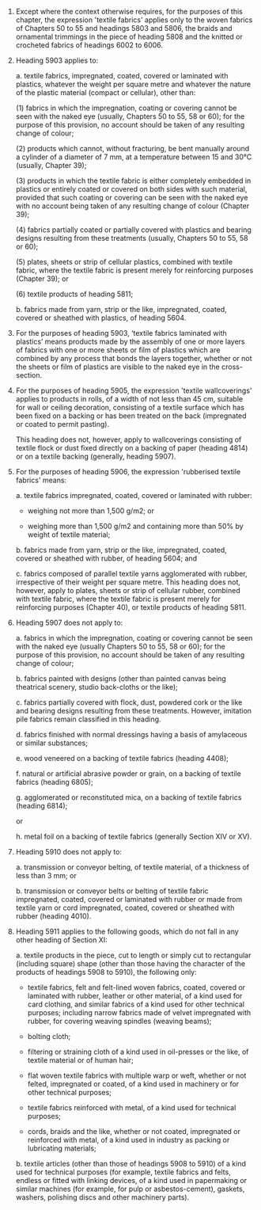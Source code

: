 1. Except where the context otherwise requires, for the purposes of this chapter, the expression 'textile fabrics' applies only to the woven fabrics of Chapters 50 to 55 and headings 5803 and 5806, the braids and ornamental trimmings in the piece of heading 5808 and the knitted or crocheted fabrics of headings 6002 to 6006.

2. Heading 5903 applies to:

    a. textile fabrics, impregnated, coated, covered or laminated with plastics, whatever the weight per square metre and whatever the nature of the plastic material (compact or cellular), other than:
    
    (1) fabrics in which the impregnation, coating or covering cannot be seen with the naked eye (usually, Chapters 50 to 55, 58 or 60); for the purpose of this provision, no account should be taken of any resulting change of colour;
    
    (2) products which cannot, without fracturing, be bent manually around a cylinder of a diameter of 7 mm, at a temperature between 15 and 30°C (usually, Chapter 39);
    
    (3) products in which the textile fabric is either completely embedded in plastics or entirely coated or covered on both sides with such material, provided that such coating or covering can be seen with the naked eye with no account being taken of any resulting change of colour (Chapter 39);
    
    (4) fabrics partially coated or partially covered with plastics and bearing designs resulting from these treatments (usually, Chapters 50 to 55, 58 or 60);
    
    (5) plates, sheets or strip of cellular plastics, combined with textile fabric, where the textile fabric is present merely for reinforcing purposes (Chapter 39); or
    
    (6) textile products of heading 5811;
    
    b. fabrics made from yarn, strip or the like, impregnated, coated, covered or sheathed with plastics, of heading 5604.

3. For the purposes of heading 5903, ‘textile fabrics laminated with plastics’ means products made by the assembly of one or more layers of fabrics with one or more sheets or film of plastics which are combined by any process that bonds the layers together, whether or not the sheets or film of plastics are visible to the naked eye in the cross-section.

4. For the purposes of heading 5905, the expression 'textile wallcoverings' applies to products in rolls, of a width of not less than 45 cm, suitable for wall or ceiling decoration, consisting of a textile surface which has been fixed on a backing or has been treated on the back (impregnated or coated to permit pasting).

    This heading does not, however, apply to wallcoverings consisting of textile flock or dust fixed directly on a backing of paper (heading 4814) or on a textile backing (generally, heading 5907).

5. For the purposes of heading 5906, the expression 'rubberised textile fabrics' means:

    a. textile fabrics impregnated, coated, covered or laminated with rubber:
    
    - weighing not more than 1,500 g/m2; or
    
    - weighing more than 1,500 g/m2 and containing more than 50% by weight of textile material;
    
    b. fabrics made from yarn, strip or the like, impregnated, coated, covered or sheathed with rubber, of heading 5604; and
    
    c. fabrics composed of parallel textile yarns agglomerated with rubber, irrespective of their weight per square metre. This heading does not, however, apply to plates, sheets or strip of cellular rubber, combined with textile fabric, where the textile fabric is present merely for reinforcing purposes (Chapter 40), or textile products of heading 5811.

6. Heading 5907 does not apply to:

    a. fabrics in which the impregnation, coating or covering cannot be seen with the naked eye (usually Chapters 50 to 55, 58 or 60); for the purpose of this provision, no account should be taken of any resulting change of colour;
    
    b. fabrics painted with designs (other than painted canvas being theatrical scenery, studio back-cloths or the like);
    
    c. fabrics partially covered with flock, dust, powdered cork or the like and bearing designs resulting from these treatments. However, imitation pile fabrics remain classified in this heading.
    
    d. fabrics finished with normal dressings having a basis of amylaceous or similar substances;
    
    e. wood veneered on a backing of textile fabrics (heading 4408);
    
    f. natural or artificial abrasive powder or grain, on a backing of textile fabrics (heading 6805);
    
    g. agglomerated or reconstituted mica, on a backing of textile fabrics (heading 6814); 
    
    or
    
    h. metal foil on a backing of textile fabrics (generally Section XIV or XV).

7. Heading 5910 does not apply to:

    a. transmission or conveyor belting, of textile material, of a thickness of less than 3 mm; or
    
    b. transmission or conveyor belts or belting of textile fabric impregnated, coated, covered or laminated with rubber or made from textile yarn or cord impregnated, coated, covered or sheathed with rubber (heading 4010).

8. Heading 5911 applies to the following goods, which do not fall in any other heading of Section XI:

    a. textile products in the piece, cut to length or simply cut to rectangular (including square) shape (other than those having the character of the products of headings 5908 to 5910), the following only:
    
    - textile fabrics, felt and felt-lined woven fabrics, coated, covered or laminated with rubber, leather or other material, of a kind used for card clothing, and similar fabrics of a kind used for other technical purposes; including narrow fabrics made of velvet impregnated with rubber, for covering weaving spindles (weaving beams);
    
    - bolting cloth;
    
    - filtering or straining cloth of a kind used in oil-presses or the like, of textile material or of human hair;

    - flat woven textile fabrics with multiple warp or weft, whether or not felted, impregnated or coated, of a kind used in machinery or for other technical purposes;
    
    - textile fabrics reinforced with metal, of a kind used for technical purposes;
    
    - cords, braids and the like, whether or not coated, impregnated or reinforced with metal, of a kind used in industry as packing or lubricating materials;
    
    b. textile articles (other than those of headings 5908 to 5910) of a kind used for technical purposes (for example, textile fabrics and felts, endless or fitted with linking devices, of a kind used in papermaking or similar machines (for example, for pulp or asbestos-cement), gaskets, washers, polishing discs and other machinery parts).
